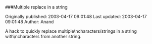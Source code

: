 ###Multiple replace in a string

Originally published: 2003-04-17 09:01:48
Last updated: 2003-04-17 09:01:48
Author: Anand 

A hack to quickly replace multiple\ncharacters/strings in a string with\ncharacters from another string.